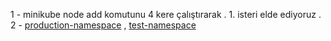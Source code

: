 1 - minikube node add komutunu 4 kere çalıştırarak . 1. isteri elde ediyoruz .
2 - [production-namespace](https://github.com/emirhandogandemir/Kubernetes-Notlar/blob/master/Proje/solution/production-namespace.yaml) , [test-namespace](https://github.com/emirhandogandemir/Kubernetes-Notlar/blob/master/Proje/solution/test-namespace.yaml)
